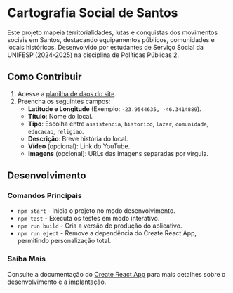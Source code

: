 # Cartografia Social de Santos

Este projeto mapeia territorialidades, lutas e conquistas dos movimentos sociais em Santos, destacando equipamentos públicos, comunidades e locais históricos. Desenvolvido por estudantes de Serviço Social da UNIFESP (2024-2025) na disciplina de Políticas Públicas 2.

## Como Contribuir

1. Acesse a [planilha de daos do site](https://docs.google.com/spreadsheets/d/10h3GnQFWcHa8gZL1YfkJyMjxV3j24z1H-RtqU7TReYY/edit?gid=70924424#gid=70924424).
2. Preencha os seguintes campos:
   - **Latitude e Longitude** (Exemplo: `-23.9544635, -46.3414889`).
   - **Título**: Nome do local.
   - **Tipo**: Escolha entre `assistencia`, `historico`, `lazer`, `comunidade`, `educacao`, `religiao`.
   - **Descrição**: Breve história do local.
   - **Vídeo** (opcional): Link do YouTube.
   - **Imagens** (opcional): URLs das imagens separadas por vírgula.

## Desenvolvimento

### Comandos Principais

- `npm start` - Inicia o projeto no modo desenvolvimento.
- `npm test` - Executa os testes em modo interativo.
- `npm run build` - Cria a versão de produção do aplicativo.
- `npm run eject` - Remove a dependência do Create React App, permitindo personalização total.

### Saiba Mais
Consulte a documentação do [Create React App](https://reactjs.org/) para mais detalhes sobre o desenvolvimento e a implantação.
